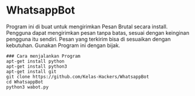 # WhatsappBot

Program ini di buat untuk mengirimkan Pesan Brutal secara install. Pengguna dapat mengirimkan pesan tanpa batas, sesuai dengan keinginan pengguna itu sendiri. Pesan yang terkirim bisa di sesuaikan dengan kebutuhan. Gunakan Program ini dengan bijak.

```
### Cara menjalankan Program
apt-get install python
apt-get install python3
apt-get install git
git clone https://github.com/Kelas-Hackers/WhatsappBot
cd WhatsappBot
python3 wabot.py

```
